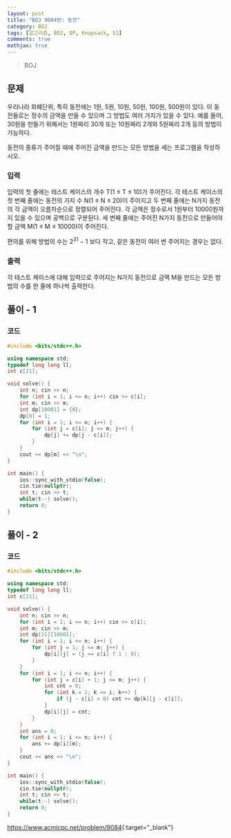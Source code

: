 ```yaml
---
layout: post
title: "BOJ 9084번: 동전"
category: BOJ
tags: [알고리즘, BOJ, DP, Knapsack, S1]
comments: true
mathjax: true
---
```


> BOJ

## 문제
우리나라 화폐단위, 특히 동전에는 1원, 5원, 10원, 50원, 100원, 500원이 있다. 이 동전들로는 정수의 금액을 만들 수 있으며 그 방법도 여러 가지가 있을 수 있다. 예를 들어, 30원을 만들기 위해서는 1원짜리 30개 또는 10원짜리 2개와 5원짜리 2개 등의 방법이 가능하다.

동전의 종류가 주어질 때에 주어진 금액을 만드는 모든 방법을 세는 프로그램을 작성하시오.

### 입력
입력의 첫 줄에는 테스트 케이스의 개수 T(1 ≤ T ≤ 10)가 주어진다. 각 테스트 케이스의 첫 번째 줄에는 동전의 가지 수 N(1 ≤ N ≤ 20)이 주어지고 두 번째 줄에는 N가지 동전의 각 금액이 오름차순으로 정렬되어 주어진다. 각 금액은 정수로서 1원부터 10000원까지 있을 수 있으며 공백으로 구분된다. 세 번째 줄에는 주어진 N가지 동전으로 만들어야 할 금액 M(1 ≤ M ≤ 10000)이 주어진다.

편의를 위해 방법의 수는 $2^{31} - 1$ 보다 작고, 같은 동전이 여러 번 주어지는 경우는 없다.

### 출력
각 테스트 케이스에 대해 입력으로 주어지는 N가지 동전으로 금액 M을 만드는 모든 방법의 수를 한 줄에 하나씩 출력한다.

## 풀이 - 1


### 코드
```c++
#include <bits/stdc++.h>

using namespace std;
typedef long long ll;
int c[21];

void solve() {
    int n; cin >> n;
    for (int i = 1; i <= n; i++) cin >> c[i];
    int m; cin >> m;
    int dp[10001] = {0};
    dp[0] = 1;
    for (int i = 1; i <= n; i++) {
        for (int j = c[i]; j <= m; j++) {
            dp[j] += dp[j - c[i]];
        }
    }
    cout << dp[m] << "\n";
}

int main() {
    ios::sync_with_stdio(false);
    cin.tie(nullptr);
    int t; cin >> t;
    while(t--) solve();
    return 0;
}

```

## 풀이 - 2


### 코드
```c++
#include <bits/stdc++.h>

using namespace std;
typedef long long ll;
int c[21];

void solve() {
    int n; cin >> n;
    for (int i = 1; i <= n; i++) cin >> c[i];
    int m; cin >> m;
    int dp[21][10001];
    for (int i = 1; i <= n; i++) {
        for (int j = 1; j <= m; j++) {
            dp[i][j] = (j == c[i] ? 1 : 0);
        }
    }
    for (int i = 1; i <= n; i++) {
        for (int j = c[i] + 1; j <= m; j++) {
            int cnt = 0;
            for (int k = 1; k <= i; k++) {
                if (j - c[i] > 0) cnt += dp[k][j - c[i]];
            }
            dp[i][j] = cnt;
        }
    }
    int ans = 0;
    for (int i = 1; i <= n; i++) {
        ans += dp[i][m];
    }
    cout << ans << "\n";
}

int main() {
    ios::sync_with_stdio(false);
    cin.tie(nullptr);
    int t; cin >> t;
    while(t--) solve();
    return 0;
}

```


<https://www.acmicpc.net/problem/9084>{:target="_blank"}
